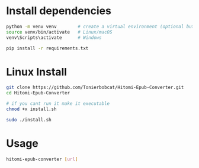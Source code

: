 # Install dependencies
```bash
python -m venv venv        # create a virtual environment (optional but recommended)
source venv/bin/activate   # Linux/macOS
venv\Scripts\activate      # Windows

pip install -r requirements.txt
```
# Linux Install
```bash
git clone https://github.com/Tonierbobcat/Hitomi-Epub-Converter.git
cd Hitomi-Epub-Converter

# if you cant run it make it executable
chmod +x install.sh

sudo ./install.sh
```
# Usage
```bash
hitomi-epub-converter [url]
```
